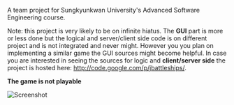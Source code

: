 A team project for Sungkyunkwan University's Advanced Software Engineering course.

Note: this project is very likely to be on infinite hiatus. The <b>GUI</b> part is more or less done but the logical and server/client side code is on different project and is not integrated and never might. However you you plan on implementing a similar game the GUI sources might become helpful. In case you are interested in seeing the sources for logic and <b>client/server side</b> the project is hosted here: http://code.google.com/p/jbattleships/.

<p><b>The game is not playable</b></p>

<img src='http://sink-ship.googlecode.com/files/package_dependencies_with_classes.png' alt='Screenshot' />